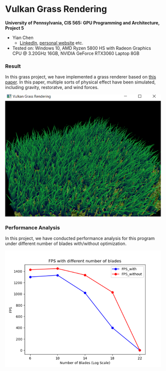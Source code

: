 Vulkan Grass Rendering
==================================

**University of Pennsylvania, CIS 565: GPU Programming and Architecture, Project 5**

* Yian Chen
  * [LinkedIn](https://www.linkedin.com/in/yian-chen-33a31a1a8/), [personal website](https://sydianandrewchen.github.io/) etc.
* Tested on: Windows 10, AMD Ryzen 5800 HS with Radeon Graphics CPU @ 3.20GHz 16GB, NVIDIA GeForce RTX3060 Laptop 8GB

### Result

In this grass project, we have implemented a grass renderer based on [this paper](https://www.cg.tuwien.ac.at/research/publications/2017/JAHRMANN-2017-RRTG/JAHRMANN-2017-RRTG-draft.pdf). In this paper, multiple sorts of physical effect have been simulated, including gravity, restoratve, and wind forces.



![Alt text](img/image.png)


### Performance Analysis

In this project, we have conducted performance analysis for this program under different number of blades with/without optimization.

![](./img/fps_under_num_of_blades.png)